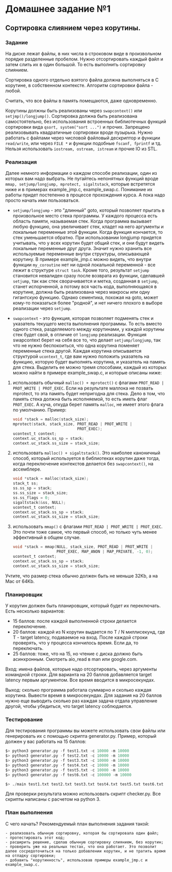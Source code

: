 # Домашнее задание №1 
## Сортировка слиянием через корутины.

### Задание
На диске лежат файлы, в них числа в строковом виде в произвольном
порядке разделенные пробелом. Нужно отсортировать каждый файл и
затем слить их в один большой. То есть выполнить сортировку
слиянием.

Сортировка одного отдельно взятого файла должна выполняться в
С корутине, в собственном контексте. Алгоритм сортировки файла -
любой.

Считать, что все файлы в память помещаются, даже одновременно.

Корутины должны быть реализованы через `swapcontext()` или
`setjmp()/longjump()`. Сортировка должна быть реализована
самостоятельно, без использования встроенных библиотечных функций
сортировки вида `qsort, system("sort ...")` и прочих. Запрещено
реализовывать квадратичные сортировки вроде пузырька. Нужно
работать с файлами через числовой файловый дескриптор и функции
`read/write`, или через `FILE *` и функции подобные `fscanf, fprintf` и
тд. Нельзя использовать `iostream, ostream, istream` и прочие IO из
STL.

### Реализация
Далее немного информации о каждом способе реализации, один из
которых вам надо выбрать. Не пугайтесь непонятных функций вроде
`mmap, setjump/longjump, mprotect, sigaltstack`, которые встретятся
ниже и в примерах example_jmp.c, example_swap.c. Понимание их
работы придет постепенно в процессе прохождения курса. А пока надо
просто начать ими пользоваться.

* `setjump/longjump` - это "длинный" goto, который позволяет прыгать
в произвольное место стека программы. У каждого процесса есть
область памяти, называемая стек. Когда программа вызывает любую
функцию, она увеличивает стек, кладет на него аргументы и
локальные переменные этой функции. Когда функция кончается, то
стек уменьшается обратно. При использовании longjump придется
учитывать, что у всех корутин будет общий стек, и они будут
видеть локальные переменные друг друга. Значит нужно хранить все
используемые переменные внутри структуры, описывающей корутину. В
примере example_jmp.c можно видеть, что внутри функции
`my_coroutine` нет ни одной локальной переменной - все лежит в
структуре `struct task`. Кроме того, результат `setjump` становится
невалиден сразу после возврата из функции, сделавшей `setjump`, так
как стек сворачивается и метка, созданная в `setjump`, станет
испорченной, а потому вся часть кода, выполняющаяся в корутине,
должна быть реализована через макросы или одну гигантскую функцию.
Однако сементика, похожая на goto, может кому-то показаться более
"родной", и нет ничего плохого в выборе реализации через `setjump`.

* `swapcontext` - это функция, которая позволяет подменять стек и
указатель текущего места выполнения программы. То есть вместо
одного стека, разделяемого между корутинами, у каждой корутины
стек будет свой, в отличие от `longjump` реализации. Функция
swapcontext берет на себя все то, что делает `setjump/longjump`, так
что не нужно беспокоиться, что одна корутина поменяет переменные
стека другой. Каждая корутина описывается структурой `ucontext_t`,
где вам нужно положить указатель на функцию, которую будет
выполнять корутина, и указатель на память для стека. Выделить ее
можно тремя способами, каждый из которых можно найти в примере
example_swap.c, и которые описаны ниже:

1. использовать обычный `malloc() + mprotect()` с флагами
   `PROT_READ | PROT_WRITE | PROT_EXEC`. Если на результате маллока
   не позвать mprotect, то эта память будет непригодна для стека.
   Дело в том, что память стека должна быть исполняемой, то есть
   иметь флаг `PROT_EXEC`. А куча, откуда берет память `malloc`, не
   имеет этого флага по умолчанию.
   Пример:

   ```C
   void *stack = malloc(stack_size);
   mprotect(stack, stack_size, PROT_READ | PROT_WRITE |
                               PROT_EXEC);
   ucontext_t context;
   context.uc_stack.ss_sp = stack;
   context.uc_stack.ss_size = stack_size;
   ```

2. использовать `malloc() + sigaltstack()`. Это наиболее каноничный
   способ, который используется в библиотеках корутин даже тогда,
   когда переключение контекстов делается без `swapcontext()`, на
   ассемблере.

   ```C
   void *stack = malloc(stack_size);
   stack_t ss;
   ss.ss_sp = stack;
   ss.ss_size = stack_size;
   ss.ss_flags = 0;
   sigaltstack(&ss, NULL);
   ucontext_t context;
   context.uc_stack.ss_sp = stack;
   context.uc_stack.ss_size = stack_size;
   ```

3. использовать `mmap()` с флагами `PROT_READ | PROT_WRITE |
   PROT_EXEC`. Это почти тоже самое, что первый способ, но только
   чуть менее эффективный в общем случае.

   ```C
   void *stack = mmap(NULL, stack_size, PROT_READ | PROT_WRITE |
                      PROT_EXEC, MAP_ANON | MAP_PRIVATE, -1, 0);
   ucontext_t context;
   context.uc_stack.ss_sp = stack;
   context.uc_stack.ss_size = stack_size;
   ```

Учтите, что размер стека обычно должен быть не меньше 32Kb, а на
Mac от 64Kb.

### Планировщик
У корутин должен быть планировщик, который будет их переключать.
Есть несколько вариантов:

  - 15 баллов: после каждой выполненной строки делается переключение.
  - 20 баллов: каждой из N корутин выдается по T / N миллисекунд,
    где T - target latency, подаваемое на вход. После каждой строки
    проверять, что у процесса кончилось время. Если да, то переключать.
  - 25 баллов: тоже, что на 15, но чтение с диска должно быть
    асинхронным. Смотреть aio_read в man или google.com.

Вход: имена файлов, которые надо отсортировать, через аргументы
командной строки. Для варианта на 20 баллов добавляется target
latency первым аргументом. Все время вводится в микросекундах.

Выход: сколько программа работала суммарно и сколько каждая
корутина. Вывести время в микросекундах. Для задания на 20 баллов
нужно еще выводить сколько раз каждая задача отдала управление
другой, чтобы убедиться, что target latency соблюдается.

### Тестирование
Для тестирования программы вы можете использовать свои файлы или
генерировать их с помощью скрипта generator.py. Пример, который
должен у вас работать на 15 баллов:

```py
$> python3 generator.py -f test1.txt -c 10000 -m 10000
$> python3 generator.py -f test2.txt -c 10000 -m 10000
$> python3 generator.py -f test3.txt -c 10000 -m 10000
$> python3 generator.py -f test4.txt -c 10000 -m 10000
$> python3 generator.py -f test5.txt -c 10000 -m 10000
$> python3 generator.py -f test6.txt -c 100000 -m 10000

$> ./main test1.txt test2.txt test3.txt test4.txt test5.txt test6.txt
```

Для проверки результата можно использовать скрипт checker.py. Все
скрипты написаны с расчетом на python 3.

### План выполнения
С чего начать? Рекомендуемый план выполнения задания такой:

	- реализовать обычную сортировку, которая бы сортировала один файл;
	- протестировать этот код;
	- расширить решение, сделав обычную сортировку слиянием, без корутин;
	- проверить уже на реальных тестах, что она работает. Это позволит далее сосредоточиться на только добавлении корутин, и не тратить время на отладку сортировки;
	- добавить "корутинность", использовав примеры example_jmp.c и example_swap.c.
